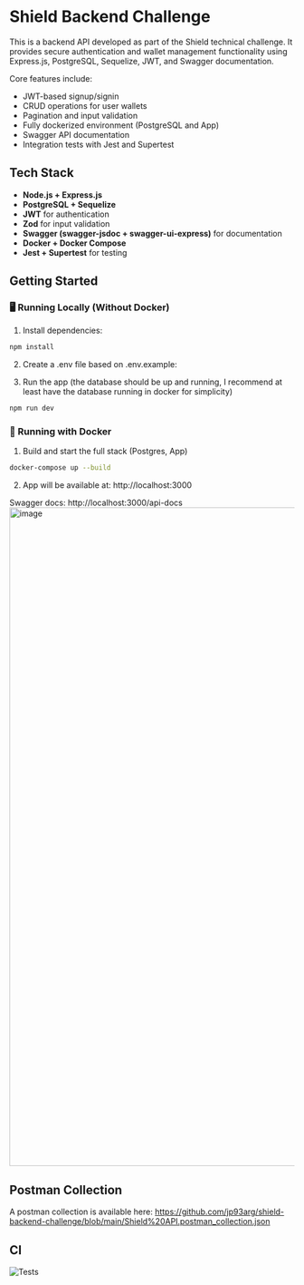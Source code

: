 # Shield Backend Challenge

This is a backend API developed as part of the Shield technical challenge. It provides secure authentication and wallet management functionality using Express.js, PostgreSQL, Sequelize, JWT, and Swagger documentation.

Core features include:

- JWT-based signup/signin
- CRUD operations for user wallets
- Pagination and input validation
- Fully dockerized environment (PostgreSQL and App)
- Swagger API documentation
- Integration tests with Jest and Supertest

## Tech Stack

- **Node.js + Express.js**
- **PostgreSQL + Sequelize**
- **JWT** for authentication
- **Zod** for input validation
- **Swagger (swagger-jsdoc + swagger-ui-express)** for documentation
- **Docker + Docker Compose**
- **Jest + Supertest** for testing

## Getting Started

### 🖥️ Running Locally (Without Docker)

1. Install dependencies:

```bash
npm install
```

2. Create a .env file based on .env.example:

3. Run the app (the database should be up and running, I recommend at least have the database running in docker for simplicity) 

```bash
npm run dev
```


### 🐳 Running with Docker

1. Build and start the full stack (Postgres, App)

```bash
docker-compose up --build
```

2. App will be available at:
http://localhost:3000


Swagger docs: http://localhost:3000/api-docs
<img width="1162" alt="image" src="https://github.com/user-attachments/assets/18d6876d-ac6f-45b7-8cd1-b7ccd876df96" />


## Postman Collection

A postman collection is available here:
https://github.com/jp93arg/shield-backend-challenge/blob/main/Shield%20API.postman_collection.json

## CI

![Tests](https://github.com/jp93arg/shield-backend-challenge/actions/workflows/test.yml/badge.svg)
